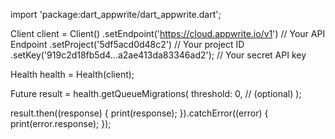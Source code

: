 import 'package:dart_appwrite/dart_appwrite.dart';

Client client = Client()
  .setEndpoint('https://cloud.appwrite.io/v1') // Your API Endpoint
  .setProject('5df5acd0d48c2') // Your project ID
  .setKey('919c2d18fb5d4...a2ae413da83346ad2'); // Your secret API key

Health health = Health(client);

Future result = health.getQueueMigrations(
  threshold: 0, // (optional)
);

result.then((response) {
  print(response);
}).catchError((error) {
  print(error.response);
});
